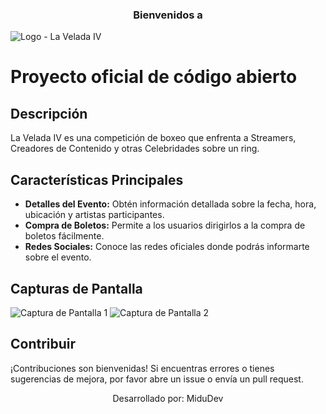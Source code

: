 <h3 align="center">Bienvenidos a</h3>

![Logo - La Velada IV]()

# Proyecto oficial de código abierto

## Descripción
La Velada IV es una competición de boxeo que enfrenta a Streamers, Creadores de Contenido y otras Celebridades sobre un ring.

## Características Principales
- **Detalles del Evento:** Obtén información detallada sobre la fecha, hora, ubicación y artistas participantes.
- **Compra de Boletos:** Permite a los usuarios dirigirlos a la compra de boletos fácilmente.
- **Redes Sociales:** Conoce las redes oficiales donde podrás informarte sobre el evento.

## Capturas de Pantalla
![Captura de Pantalla 1]()
![Captura de Pantalla 2]()

## Contribuir
¡Contribuciones son bienvenidas! Si encuentras errores o tienes sugerencias de mejora, por favor abre un issue o envía un pull request.

<p align="center">Desarrollado por: MiduDev</p>
